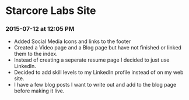 # Starcore Labs Site

### 2015-07-12 at 12:05 PM
* Added Social Media Icons and links to the footer
* Created a Video page and a Blog page but have not finished or linked them to the index.
* Instead of creating a seperate resume page I decided to just use LinkedIn. 
* Decided to add skill levels to my LinkedIn profile instead of on my web site.
* I have a few blog posts I want to write out and add to the blog page before making it live. 

